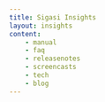 ```yaml
---
title: Sigasi Insights
layout: insights
content:
    - manual 
    - faq
    - releasenotes
    - screencasts
    - tech
    - blog
---
```




